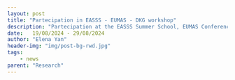 ```yaml
---
layout: post
title: "Partecipation in EASSS - EUMAS - DKG workshop"
description: "Partecipation at the EASSS Summer School, EUMAS Conference and DKG workshop on Autonomous Web Agents as Knowledge Graphs prosumers in Dublin, Ireland"
date:   19/08/2024 - 29/08/2024
author: "Elena Yan"
header-img: "img/post-bg-rwd.jpg"
tags: 
    - news
parent: "Research"
---
```

